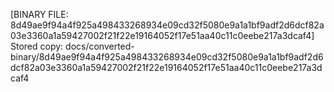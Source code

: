 [BINARY FILE: 8d49ae9f94a4f925a498433268934e09cd32f5080e9a1a1bf9adf2d6dcf82a03e3360a1a59427002f21f22e19164052f17e51aa40c11c0eebe217a3dcaf4]
Stored copy: docs/converted-binary/8d49ae9f94a4f925a498433268934e09cd32f5080e9a1a1bf9adf2d6dcf82a03e3360a1a59427002f21f22e19164052f17e51aa40c11c0eebe217a3dcaf4
